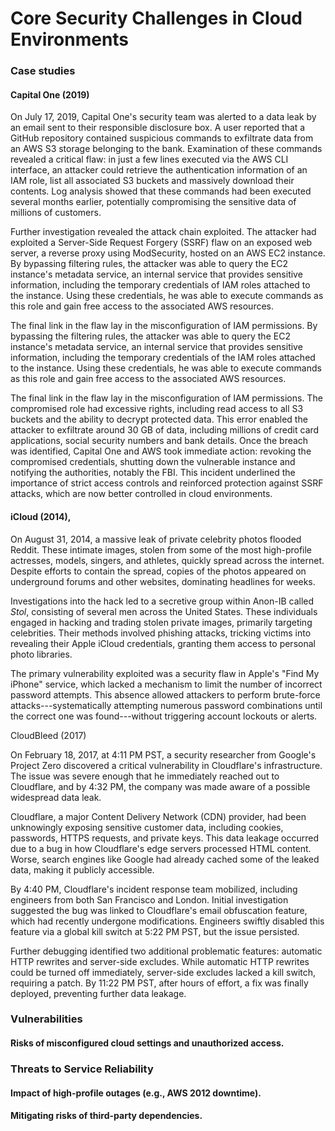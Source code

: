 # Core Security Challenges in Cloud Environments

### Case studies

#### Capital One (2019)

On July 17, 2019, Capital One\'s security team was alerted to a data
leak by an email sent to their responsible disclosure box. A user
reported that a GitHub repository contained suspicious commands to
exfiltrate data from an AWS S3 storage belonging to the bank.
Examination of these commands revealed a critical flaw: in just a few
lines executed via the AWS CLI interface, an attacker could retrieve the
authentication information of an IAM role, list all associated S3
buckets and massively download their contents. Log analysis showed that
these commands had been executed several months earlier, potentially
compromising the sensitive data of millions of customers.

Further investigation revealed the attack chain exploited. The attacker
had exploited a Server-Side Request Forgery (SSRF) flaw on an exposed
web server, a reverse proxy using ModSecurity, hosted on an AWS EC2
instance. By bypassing filtering rules, the attacker was able to query
the EC2 instance\'s metadata service, an internal service that provides
sensitive information, including the temporary credentials of IAM roles
attached to the instance. Using these credentials, he was able to
execute commands as this role and gain free access to the associated AWS
resources.

The final link in the flaw lay in the misconfiguration of IAM
permissions. By bypassing the filtering rules, the attacker was able to
query the EC2 instance\'s metadata service, an internal service that
provides sensitive information, including the temporary credentials of
the IAM roles attached to the instance. Using these credentials, he was
able to execute commands as this role and gain free access to the
associated AWS resources.

The final link in the flaw lay in the misconfiguration of IAM
permissions. The compromised role had excessive rights, including read
access to all S3 buckets and the ability to decrypt protected data. This
error enabled the attacker to exfiltrate around 30 GB of data, including
millions of credit card applications, social security numbers and bank
details. Once the breach was identified, Capital One and AWS took
immediate action: revoking the compromised credentials, shutting down
the vulnerable instance and notifying the authorities, notably the FBI.
This incident underlined the importance of strict access controls and
reinforced protection against SSRF attacks, which are now better
controlled in cloud environments.

#### iCloud (2014), 

On August 31, 2014, a massive leak of private celebrity photos flooded
Reddit. These intimate images, stolen from some of the most high-profile
actresses, models, singers, and athletes, quickly spread across the
internet. Despite efforts to contain the spread, copies of the photos
appeared on underground forums and other websites, dominating headlines
for weeks.

Investigations into the hack led to a secretive group within Anon-IB
called *Stol*, consisting of several men across the United States. These
individuals engaged in hacking and trading stolen private images,
primarily targeting celebrities. Their methods involved phishing
attacks, tricking victims into revealing their Apple iCloud credentials,
granting them access to personal photo libraries.

The primary vulnerability exploited was a security flaw in Apple\'s
\"Find My iPhone\" service, which lacked a mechanism to limit the number
of incorrect password attempts. This absence allowed attackers to
perform brute-force attacks---systematically attempting numerous
password combinations until the correct one was found---without
triggering account lockouts or alerts.

CloudBleed (2017)

On February 18, 2017, at 4:11 PM PST, a security researcher from
Google\'s Project Zero discovered a critical vulnerability in
Cloudflare\'s infrastructure. The issue was severe enough that he
immediately reached out to Cloudflare, and by 4:32 PM, the company was
made aware of a possible widespread data leak.

Cloudflare, a major Content Delivery Network (CDN) provider, had been
unknowingly exposing sensitive customer data, including cookies,
passwords, HTTPS requests, and private keys. This data leakage occurred
due to a bug in how Cloudflare\'s edge servers processed HTML content.
Worse, search engines like Google had already cached some of the leaked
data, making it publicly accessible.

By 4:40 PM, Cloudflare\'s incident response team mobilized, including
engineers from both San Francisco and London. Initial investigation
suggested the bug was linked to Cloudflare's email obfuscation feature,
which had recently undergone modifications. Engineers swiftly disabled
this feature via a global kill switch at 5:22 PM PST, but the issue
persisted.

Further debugging identified two additional problematic features:
automatic HTTP rewrites and server-side excludes. While automatic HTTP
rewrites could be turned off immediately, server-side excludes lacked a
kill switch, requiring a patch. By 11:22 PM PST, after hours of effort,
a fix was finally deployed, preventing further data leakage.

### Vulnerabilities

#### Risks of misconfigured cloud settings and unauthorized access.

### Threats to Service Reliability

#### Impact of high-profile outages (e.g., AWS 2012 downtime).

#### Mitigating risks of third-party dependencies.

## 

